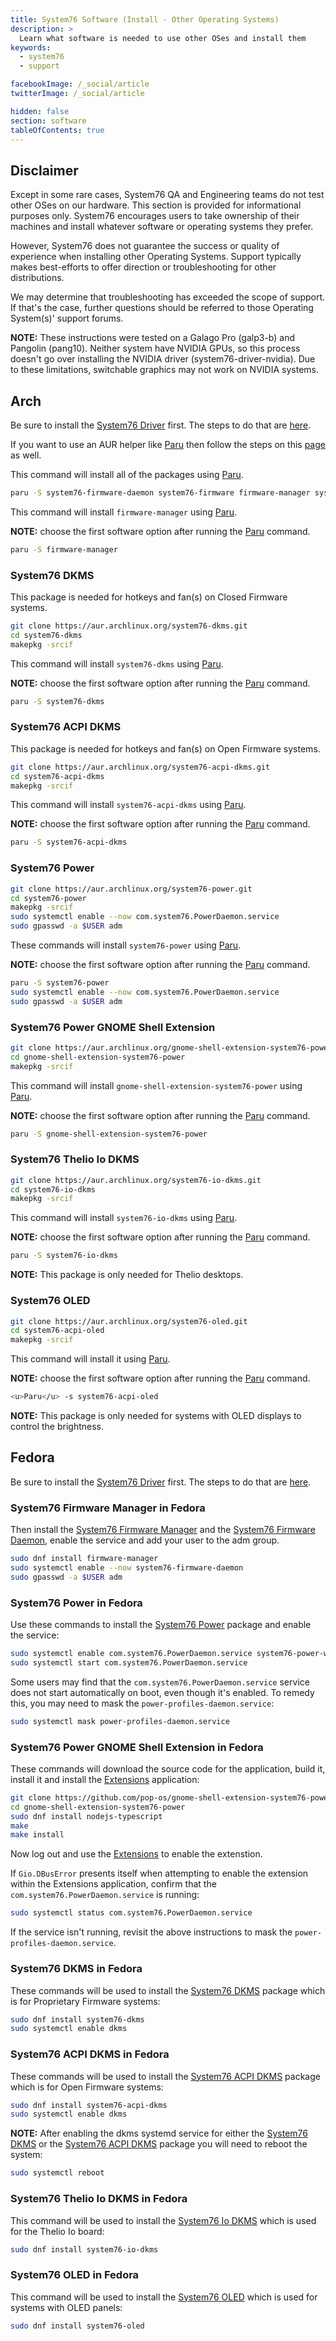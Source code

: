 ```yaml
---
title: System76 Software (Install - Other Operating Systems)
description: >
  Learn what software is needed to use other OSes and install them
keywords:
  - system76
  - support

facebookImage: /_social/article
twitterImage: /_social/article

hidden: false
section: software
tableOfContents: true
---
```


## Disclaimer

Except in some rare cases, System76 QA and Engineering teams do not test other OSes on our hardware. This section is provided for informational purposes only. System76 encourages users to take ownership of their machines and install whatever software or operating systems they prefer.

However, System76 does not guarantee the success or quality of experience when installing other Operating Systems.
Support typically makes best-efforts to offer direction or troubleshooting for other distributions.

We may determine that troubleshooting has exceeded the scope of support. If that's the case, further questions should be referred to those Operating System(s)' support forums.

**NOTE:** These instructions were tested on a Galago Pro (galp3-b) and Pangolin (pang10). Neither system have NVIDIA GPUs, so this process doesn't go over installing the NVIDIA driver (system76-driver-nvidia). Due to these limitations, switchable graphics may not work on NVIDIA systems.

## Arch

Be sure to install the <u>System76 Driver</u> first. The steps to do that are [here](/articles/system76-driver).

If you want to use an AUR helper like [Paru](https://github.com/Morganamilo/paru) then follow the steps on this [page](/articles/system76-driver) as well.

This command will install all of the packages using <u>Paru</u>.

```bash
paru -S system76-firmware-daemon system76-firmware firmware-manager system76-power gnome-shell-extension-system76-power-git system76-driver system76-dkms system76-acpi-dkms
```

This command will install `firmware-manager` using <u>Paru</u>.

**NOTE:** choose the first software option after running the <u>Paru</u> command.

```bash
paru -S firmware-manager
```

### System76 DKMS

This package is needed for hotkeys and fan(s) on Closed Firmware systems.

```bash
git clone https://aur.archlinux.org/system76-dkms.git
cd system76-dkms
makepkg -srcif
```

This command will install `system76-dkms` using <u>Paru</u>.

**NOTE:** choose the first software option after running the <u>Paru</u> command.

```bash
paru -S system76-dkms
```

### System76 ACPI DKMS

This package is needed for hotkeys and fan(s) on Open Firmware systems.

```bash
git clone https://aur.archlinux.org/system76-acpi-dkms.git
cd system76-acpi-dkms
makepkg -srcif
```

This command will install `system76-acpi-dkms` using <u>Paru</u>.

**NOTE:** choose the first software option after running the <u>Paru</u> command.

```bash
paru -S system76-acpi-dkms
```

### System76 Power

```bash
git clone https://aur.archlinux.org/system76-power.git
cd system76-power
makepkg -srcif
sudo systemctl enable --now com.system76.PowerDaemon.service
sudo gpasswd -a $USER adm
```

These commands will install `system76-power` using <u>Paru</u>.

**NOTE:** choose the first software option after running the <u>Paru</u> command.

```bash
paru -S system76-power
sudo systemctl enable --now com.system76.PowerDaemon.service
sudo gpasswd -a $USER adm
```

### System76 Power GNOME Shell Extension

```bash
git clone https://aur.archlinux.org/gnome-shell-extension-system76-power-git.git
cd gnome-shell-extension-system76-power
makepkg -srcif
```

This command will install `gnome-shell-extension-system76-power` using <u>Paru</u>.

**NOTE:** choose the first software option after running the <u>Paru</u> command.

```bash
paru -S gnome-shell-extension-system76-power
```

### System76 Thelio Io DKMS

```bash
git clone https://aur.archlinux.org/system76-io-dkms.git
cd system76-io-dkms
makepkg -srcif
```

This command will install `system76-io-dkms` using <u>Paru</u>.

**NOTE:** choose the first software option after running the <u>Paru</u> command.

```bash
paru -S system76-io-dkms
```

**NOTE:** This package is only needed for Thelio desktops.

### System76 OLED

```bash
git clone https://aur.archlinux.org/system76-oled.git
cd system76-acpi-oled
makepkg -srcif
```

This command will install it using <u>Paru</u>.

**NOTE:** choose the first software option after running the <u>Paru</u> command.

```bash
<u>Paru</u> -s system76-acpi-oled
```

**NOTE:** This package is only needed for systems with OLED displays to control the brightness.

## Fedora

Be sure to install the <u>System76 Driver</u> first. The steps to do that are [here](/articles/system76-driver).

### System76 Firmware Manager in Fedora

Then install the <u>System76 Firmware Manager</u> and the <u>System76 Firmware Daemon</u>, enable the service and add your user to the adm group.

```bash
sudo dnf install firmware-manager
sudo systemctl enable --now system76-firmware-daemon
sudo gpasswd -a $USER adm
```

### System76 Power in Fedora

Use these commands to install the <u>System76 Power</u> package and enable the service:

```bash
sudo systemctl enable com.system76.PowerDaemon.service system76-power-wake
sudo systemctl start com.system76.PowerDaemon.service
```

Some users may find that the `com.system76.PowerDaemon.service` service does not start automatically on boot, even though it's enabled.  To remedy this, you may need to mask the `power-profiles-daemon.service`:

```bash
sudo systemctl mask power-profiles-daemon.service
```

### System76 Power GNOME Shell Extension in Fedora

These commands will download the source code for the application, build it, install it and install the <u>Extensions</u> application:

```bash
git clone https://github.com/pop-os/gnome-shell-extension-system76-power.git
cd gnome-shell-extension-system76-power
sudo dnf install nodejs-typescript
make
make install
```

Now log out and use the <u>Extensions</u> to enable the extenstion.

If `Gio.DBusError` presents itself when attempting to enable the extension within the Extensions application, confirm that the `com.system76.PowerDaemon.service` is running:

```bash
sudo systemctl status com.system76.PowerDaemon.service
```
If the service isn't running, revisit the above instructions to mask the `power-profiles-daemon.service`.

### System76 DKMS in Fedora

These commands will be used to install the <u>System76 DKMS</u> package which is for Proprietary Firmware systems:

```bash
sudo dnf install system76-dkms
sudo systemctl enable dkms
```

### System76 ACPI DKMS in Fedora

These commands will be used to install the <u>System76 ACPI DKMS</u> package which is for Open Firmware systems:

```bash
sudo dnf install system76-acpi-dkms
sudo systemctl enable dkms
```

**NOTE:** After enabling the dkms systemd service for either the <u>System76 DKMS</u> or the <u>System76 ACPI DKMS</u> package you will need to reboot the system:

```bash
sudo systemctl reboot
```

### System76 Thelio Io DKMS in Fedora

This command will be used to install the <u>System76 Io DKMS</u> which is used for the Thelio Io board:

```bash
sudo dnf install system76-io-dkms
```

### System76 OLED in Fedora

This command will be used to install the <u>System76 OLED</u> which is used for systems with OLED panels:

```bash
sudo dnf install system76-oled
```
